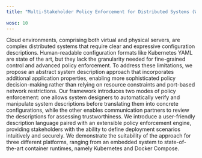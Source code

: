 ```yaml
---
title: "Multi-Stakeholder Policy Enforcement for Distributed Systems (WoC’24)"
 
wosc: 10
---
```


Cloud environments, comprising both virtual and physical servers, are complex distributed systems that require clear and expressive configuration descriptions. Human-readable configuration formats like Kubernetes YAML are state of the art, but they lack the granularity needed for fine-grained control and advanced policy enforcement. To address these limitations, we propose an abstract system description approach that incorporates additional application properties, enabling more  sophisticated policy decision-making rather than relying on resource constraints and port-based network restrictions. Our framework introduces two modes of policy enforcement: one allows system designers to automatically verify and manipulate system descriptions before translating them into concrete configurations, while the other enables communication partners to review the descriptions for assessing trustworthiness. We introduce a user-friendly description language paired with an extensible policy enforcement engine, providing stakeholders with the ability to define deployment scenarios intuitively and securely. We demonstrate the suitability of the approach for three different platforms, ranging from an embedded system to state-of-the-art container runtimes, namely Kubernetes and Docker Compose.